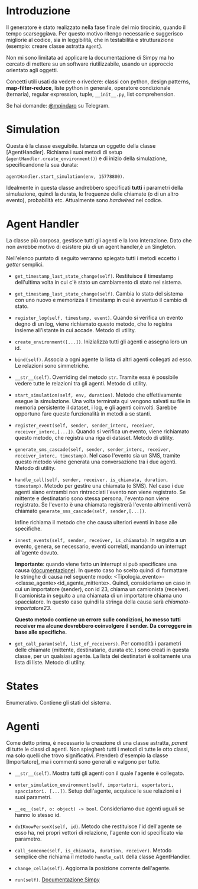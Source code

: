 
Introduzione
============

Il generatore è stato realizzato nella fase finale del mio tirocinio,
quando il tempo scarseggiava. Per questo motivo ritengo necessarie e
suggerisco migliorie al codice, sia in leggibilità, che in testabilità e
strutturazione (esempio: creare classe astratta `Agent`).

Non mi sono limitata ad applicare la documentazione di Simpy ma ho
cercato di mettere su un software riutilizzabile, usando un approccio
orientato agli oggetti.

Concetti utili usati da vedere o rivedere: classi con python, design
patterns, **map-filter-reduce**, liste python in generale, operatore
condizionale (ternaria), regular expression, tuple,
`__init__.py`, list comprehension.

Se hai domande: [\@mpindaro](https://t.me/mpindaro) su Telegram.

Simulation
==========

Questa è la classe eseguibile. Istanza un oggetto della classe
[AgentHandler]. Richiama i suoi metodi di setup
(`agentHandler.create_environment()`) e di inizio della
simulazione, specificandone la sua durata:

`agentHandler.start_simulation(env, 15778800)`.

Idealmente in questa classe andrebbero specificati **tutti** i parametri
della simulazione, quindi la durata, le frequenze delle chiamate (o di
un altro evento), probabilità etc. Attualmente sono *hardwired* nel
codice.

Agent Handler
=============

La classe più corposa, gestisce tutti gli agenti e la loro interazione.
Dato che non avrebbe motivo di esistere più di un agent handler,è un
Singleton.

Nell'elenco puntato di seguito verranno spiegato tutti i metodi eccetto
i *getter* semplici.

-   `get_timestamp_last_state_change(self)`. Restituisce il
    timestamp dell'ultima volta in cui c'è stato un cambiamento di stato
    nel sistema.

-   `get_timestamp_last_state_change(self)`. Cambia lo stato
    del sistema con uno nuovo e memorizza il timestamp in cui è avventuo
    il cambio di stato.

-   `register_log(self, timestamp, event)`. Quando si verifica
    un evento degno di un log, viene richiamato questo metodo, che lo
    registra insieme all'istante in cui accade. Metodo di utility.

-   `create_environment([...])`. Inizializza tutti gli agenti e
    assegna loro un id.

-   `bind(self)`. Associa a ogni agente la lista di altri
    agenti collegati ad esso. Le relazioni sono simmetriche.

-   `__str__(self)`. Overriding del metodo `str`.
    Tramite essa è possibile vedere tutte le relazioni tra gli agenti.
    Metodo di utility.

-   `start_simulation(self, env, duration)`. Metodo che
    effettivamente esegue la simulazione. Una volta terminata qui
    vengono salvati su file in memoria persistente il dataset, i log, e
    gli agenti coinvolti. Sarebbe opportuno fare queste funzionalità in
    metodi a se stanti.

-   `register_event(self, sender, sender_interc, receiver, receiver_interc,[...])`.
    Quando si verifica un evento, viene richiamato questo metodo, che
    registra una riga di dataset. Metodo di utility.

-   `generate_sms_cascade(self, sender, sender_interc, receiver, receiver_interc, timestamp)`.
    Nel caso l'evento sia un SMS, tramite questo metodo viene generata
    una conversazione tra i due agenti. Metodo di utility.

-   `handle_call(self, sender, receiver, is_chiamata, duration, timestamp)`.
    Metodo per gestire una chiamata (o SMS). Nel caso i due agenti siano
    entrambi non rintracciati l'evento non viene registrato. Se mittente
    e destinatario sono stessa persona, l'evento non viene registrato.
    Se l'evento è una chiamata registrerà l'evento altrimenti verrà
    chiamato `generate_sms_cascade(self, sender,[...])`.

    Infine richiama il metodo che che causa ulteriori eventi in base
    alle specifiche.

-   `innest_events(self, sender, receiver, is_chiamata)`. In
    seguito a un evento, genera, se necessario, eventi correlati,
    mandando un interrupt all'agente dovuto.

    **Importante**: quando viene fatto un interrupt si può specificare
    una causa
    ([documentazione](https://simpy.readthedocs.io/en/latest/api_reference/simpy.exceptions.html)).
    In questo caso ho scelto quindi di formattare le stringhe di causa
    nel seguente modo:
    \<Tipologia_evento\>-<classe_agente\><id\_agente\_mittente\>.
    Quindi, consideriamo un caso in cui un importatore (sender), con id
    23, chiama un camionista (receiver). Il camionista in seguito a una
    chiamata di un importatore chiama uno spacciatore. In questo caso
    quindi la stringa della causa sarà *chiamata-importatore23*.

    **Questo metodo contiene un errore sulle condizioni, ho messo tutti
    receiver ma alcune dovrebbero coinvolgere il sender. Da correggere
    in base alle specifiche.**

-   `get_call_param(self, list_of_receivers)`. Per comodità i
    parametri delle chiamate (mittente, destinatario, durata etc.) sono
    creati in questa classe, per un qualsiasi agente. La lista dei
    destinatari è solitamente una lista di liste. Metodo di utility.

States
======

Enumerativo. Contiene gli stati del sistema.

Agenti
======

Come detto prima, è necessario la creazione di una classe astratta,
*parent* di tutte le classi di agenti. Non spiegherò tutti i metodi di
tutte le otto classi, ma solo quelli che trovo significativi. Prenderò
d'esempio la classe [Importatore], ma i commenti sono
generali e valgono per tutte.

-   `__str__(self)`. Mostra tutti gli agenti con il quale
    l'agente è collegato.

-   `enter_simulation_environment(self, importatori, esportatori, spacciatori. [...])`.
    Setup dell'agente, acquisce le sue relazioni e i suoi parametri.

-   `__eq__(self, o: object) -> bool`. Consideriamo due agenti
    uguali se hanno lo stesso id.

-   `doIKnowPersonX(self, id)`. Metodo che restituisce l'id
    dell'agente se esso ha, nei propri vettori di relazione, l'agente
    con id specificato via parametro.

-   `call_someone(self, is_chiamata, duration, receiver)`.
    Metodo semplice che richiama il metodo `handle_call` della
    classe AgentHandler.

-   `change_cella(self)`. Aggiorna la posizione corrente
    dell'agente.

-   `run(self)`. [Documentazione
    Simpy](https://simpy.readthedocs.io/en/latest/simpy_intro/process_interaction.html)
